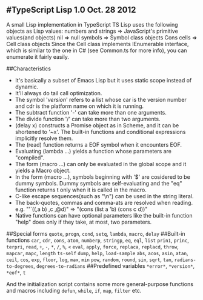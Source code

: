 #TypeScript Lisp 1.0                                    Oct. 28 2012 
-------------------
A small Lisp implementation in TypeScript
TS Lisp uses the following objects as Lisp values:
  numbers and strings => JavaScript's primitive values(and objects)
  nil                 => null
  symbols             => Symbol class objects
  Cons cells          => Cell class objects
Since the Cell class implements IEnumerable interface, which is similar to the one in C#
(see Common.ts for more info), you can enumerate it fairly easily.

##Characteristics
* It's basically a subset of Emacs Lisp but it uses static scope instead of dynamic.
* It'll always do tail call optimization.
* The symbol '*version*' refers to a list whose car is the version number and cdr is the platform name
  on which it is running.
* The subtract function '-' can take more than one arguments.
* The divide function '/' can take more than two arguments.
* (delay x) constructs a Promise object as in Scheme, and it can be shortened to '~x'.
  The built-in functions and conditional expressions implicitly resolve them.
* The (read) function returns a EOF symbol when it encounters EOF.
* Evaluating (lambda ...) yields a function whose parameters are "compiled".
* The form (macro ...) can only be evaluated in the global scope and it yields a Macro object.
* In the form (macro ...), symbols beginning with '$' are cosidered to be dummy symbols.
  Dummy symbols are self-evaluating and the "eq" function returns t only when it is called in the macro.
* C-like escape sequences(such as "\n") can be used in the string literal.
* The back-quotes, commas and comma-ats are resolved when reading.
  e.g. "'`((,a b) ,c ,@d)" => "(cons (list a 'b) (cons c d))"
* Native functions can have optional parameters like the built-in function "help" does only if they take, at most, two parameters.

##Special forms
`quote`, `progn`, `cond`, `setq`, `lambda`, `macro`, `delay`
##Built-in functions
`car`, `cdr`, `cons`, `atom`, `numberp`, `stringp`, `eq`, `eql`, `list`
`prin1`, `princ`, `terpri`, `read`, `+`, `-`, `*`, `/`, `%`, `<`
`eval`, `apply`, `force`, `replaca`, `replacd`, `throw`, `mapcar`, `mapc`, `length`
`ts-self`
`dump`, `help`, `load-sample`
`abs`, `acos`, `asin`, `atan`, `ceil`, `cos`, `exp`, `floor`, `log`, `max`, `min`
`pow`, `random`, `round`, `sin`, `sqrt`, `tan`, `radians-to-degrees`, `degrees-to-radians`
##Predefined variables
`*error*`, `*version*`, `*eof*`, `t`

And the initialization script contains some more general-purpose functions and macros including `defun`, `while`, `if`, `map`, `filter` etc.